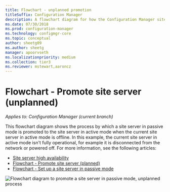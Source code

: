 ```yaml
---
title: Flowchart - unplanned promotion
titleSuffix: Configuration Manager
description: A flowchart diagram for how the Configuration Manager site server in passive mode is promoted to active when the current site server in active mode is offline.
ms.date: 07/30/2018
ms.prod: configuration-manager
ms.technology: configmgr-core
ms.topic: conceptual
author: sheetg09
ms.author: sheetg
manager: apoorvseth
ms.localizationpriority: medium
ms.collection: tier3
ms.reviewer: mstewart,aaroncz 
---
```


# Flowchart - Promote site server (unplanned)

*Applies to: Configuration Manager (current branch)*

This flowchart diagram shows the process by which a site server in passive mode is promoted to the site server in active mode when the current site server in active mode is offline. In this example, the current site server in active mode isn't fully operational, for example it is disconnected from the network or powered off. For more information, see the following articles:  
- [Site server high availability](site-server-high-availability.md)  
- [Flowchart - Promote site server (planned)](promote-site-server-flowchart.md)  
- [Flowchart - Set up a site server in passive mode](passive-site-server-flowchart.md)  

![Flowchart diagram to promote a site server in passive mode, unplanned process](media/promote-site-server-unplanned-flowchart.png)
